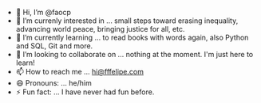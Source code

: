 - 👋 Hi, I’m @faocp
- 👀 I’m currenly interested in ... small steps toward erasing inequality, advancing world peace, bringing justice for all, etc.
- 🌱 I’m currently learning ... to read books with words again, also Python and SQL, Git and more.
- 💞️ I’m looking to collaborate on ... nothing at the moment. I'm just here to learn!
- 📫 How to reach me ... hi@fffelipe.com
- 😄 Pronouns: ... he/him
- ⚡ Fun fact: ... I have never had fun before.

<!---
faocp/faocp is a ✨ special ✨ repository because its `README.md` (this file) appears on your GitHub profile.
You can click the Preview link to take a look at your changes.
--->
